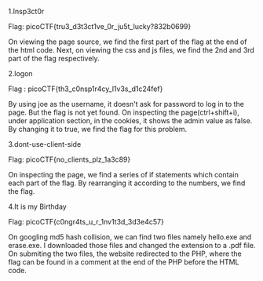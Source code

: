 1.Insp3ct0r

Flag: picoCTF{tru3_d3t3ct1ve_0r_ju5t_lucky?832b0699}

On viewing the page source, we find the first part of the flag at the end of the html code.
Next, on viewing the css and js files, we find the 2nd and 3rd part of the flag respectively.




2.logon

Flag : picoCTF{th3_c0nsp1r4cy_l1v3s_d1c24fef}

By using joe as the username, it doesn't ask for password to log in to the page. But the flag is not yet found.
On inspecting the page(ctrl+shift+i), under application section, in the cookies, it shows the admin value as false. 
By changing it to true, we find the flag for this problem.




3.dont-use-client-side

Flag: picoCTF{no_clients_plz_1a3c89}

On inspecting the page, we find a series of if statements which contain each part of the flag.
By rearranging it according to the numbers, we find the flag.




4.It is my Birthday

Flag: picoCTF{c0ngr4ts_u_r_1nv1t3d_3d3e4c57}

On googling md5 hash collision, we can find two files namely hello.exe and erase.exe.
I downloaded those files and changed the extension to a .pdf file.
On submiting the two files, the website redirected to the PHP, where the flag can be found in a comment at the end of the PHP before the HTML code.

